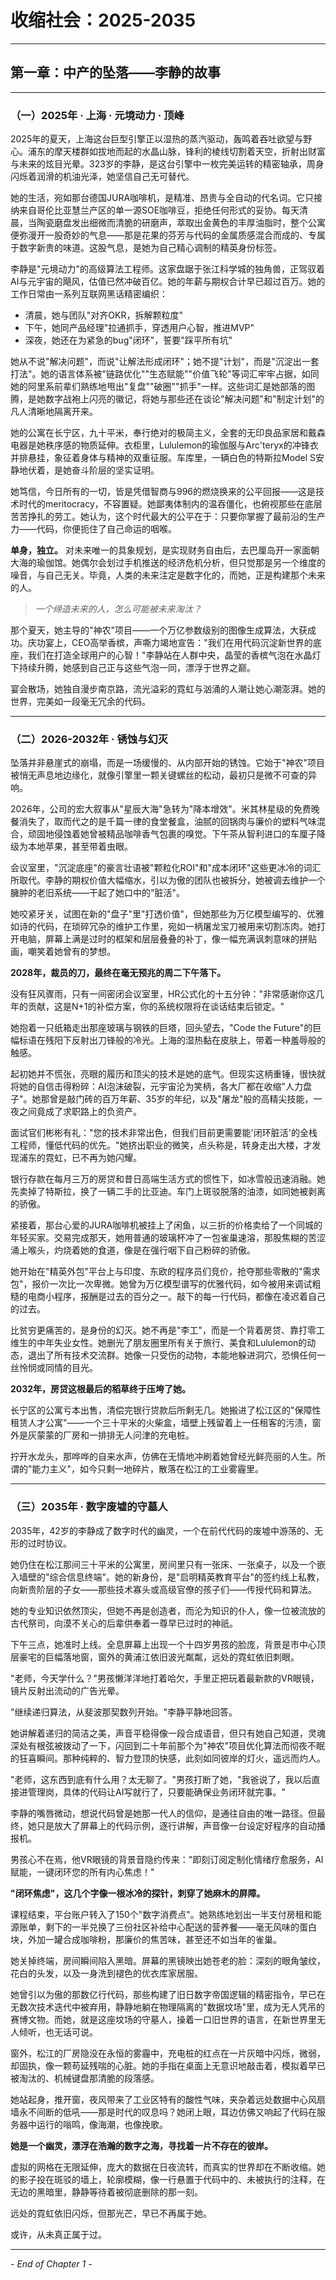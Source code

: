 # 收缩社会：2025-2035

---

## 第一章：中产的坠落——李静的故事

---

### （一）2025年 · 上海 · 元境动力 · 顶峰

2025年的夏天，上海这台巨型引擎正以湿热的蒸汽驱动，轰鸣着吞吐欲望与野心。浦东的摩天楼群如拔地而起的水晶山脉，锋利的棱线切割着天空，折射出财富与未来的炫目光晕。323岁的李静，是这台引擎中一枚完美运转的精密轴承，周身闪烁着润滑的机油光泽，她坚信自己无可替代。

她的生活，宛如那台德国JURA咖啡机，是精准、昂贵与全自动的代名词。它只接纳来自哥伦比亚慧兰产区的单一源SOE咖啡豆，拒绝任何形式的妥协。每天清晨，当陶瓷磨盘发出细微而清脆的研磨声，萃取出金黄色的丰厚油脂时，整个公寓便弥漫开一股奇妙的气息——那是花果的芬芳与代码的金属质感混合而成的、专属于数字新贵的味道。这股气息，是她为自己精心调制的精英身份标签。

李静是"元境动力"的高级算法工程师。这家盘踞于张江科学城的独角兽，正驾驭着AI与元宇宙的飓风，估值已然冲破百亿。她的年薪与期权合计早已超过百万。她的工作日常由一系列互联网黑话精密编织：

- 清晨，她与团队"对齐OKR，拆解颗粒度"
- 下午，她同产品经理"拉通抓手，穿透用户心智，推进MVP"
- 深夜，她还在为紧急的bug"闭环"，誓要"踩平所有坑"

她从不说"解决问题"，而说"让解法形成闭环"；她不提"计划"，而是"沉淀出一套打法"。她的语言体系被"链路优化""生态赋能""价值飞轮"等词汇牢牢占据，如同她的阿里系前辈们熟练地甩出"复盘""破圈""抓手"一样。这些词汇是她部落的图腾，是她数字战袍上闪亮的徽记，将她与那些还在谈论"解决问题"和"制定计划"的凡人清晰地隔离开来。

她的公寓在长宁区，九十平米，奉行绝对的极简主义，全套的无印良品家居和戴森电器是她秩序感的物质延伸。衣柜里，Lululemon的瑜伽服与Arc'teryx的冲锋衣并排悬挂，象征着身体与精神的双重征服。车库里，一辆白色的特斯拉Model S安静地伏着，是她奋斗阶层的坚实证明。

她笃信，今日所有的一切，皆是凭借智商与996的燃烧换来的公平回报——这是技术时代的meritocracy，不容置疑。她鄙夷体制内的温吞僵化，也俯视那些在底层苦苦挣扎的劳工。她认为，这个时代最大的公平在于：只要你掌握了最前沿的生产力——代码，你便扼住了自己命运的咽喉。

**单身，独立。** 对未来唯一的具象规划，是实现财务自由后，去巴厘岛开一家面朝大海的瑜伽馆。她偶尔会划过手机推送的经济危机分析，但只觉那是另一个维度的噪音，与自己无关。毕竟，人类的未来注定是数字化的，而她，正是构建那个未来的人。

> *一个缔造未来的人，怎么可能被未来淘汰？*

那个夏天，她主导的"神农"项目——一个万亿参数级别的图像生成算法，大获成功。庆功宴上，CEO高举香槟，声嘶力竭地宣告："我们在用代码沉淀新世界的底座，我们在打造全球用户的心智！"李静站在人群中央，晶莹的香槟气泡在水晶灯下持续升腾，她感到自己正与这些气泡一同，漂浮于世界之巅。

宴会散场，她独自漫步南京路，流光溢彩的霓虹与汹涌的人潮让她心潮澎湃。她的世界，完美如一段毫无冗余的代码。

---

### （二）2026-2032年 · 锈蚀与幻灭

坠落并非悬崖式的崩塌，而是一场缓慢的、从内部开始的锈蚀。它始于"神农"项目被悄无声息地边缘化，就像引擎里一颗关键螺丝的松动，最初只是微不可查的异响。

2026年，公司的宏大叙事从"星辰大海"急转为"降本增效"。米其林星级的免费晚餐消失了，取而代之的是千篇一律的食堂餐盒，油腻的回锅肉与廉价的塑料气味混合，顽固地侵蚀着她曾被精品咖啡香气包裹的嗅觉。下午茶从智利进口的车厘子降级为本地苹果，甚至带着虫眼。

会议室里，"沉淀底座"的豪言壮语被"颗粒化ROI"和"成本闭环"这些更冰冷的词汇所取代。李静的期权价值大幅缩水，引以为傲的团队也被拆分，她被调去维护一个臃肿的老旧系统——干起了她口中的"脏活"。

她咬紧牙关，试图在新的"盘子"里"打透价值"，但她那些为万亿模型编写的、优雅如诗的代码，在琐碎冗杂的维护工作里，宛如一柄屠龙宝刀被用来切割冻肉。她打开电脑，屏幕上满是过时的框架和层层叠叠的补丁，像一幅充满讽刺意味的拼贴画，嘲笑着她曾有的梦想。

**2028年，裁员的刀，最终在毫无预兆的周二下午落下。**

没有狂风骤雨，只有一间密闭会议室里，HR公式化的十五分钟："非常感谢你这几年的贡献，这是N+1的补偿方案，你的系统权限将在谈话结束后锁定。"

她抱着一只纸箱走出那座玻璃与钢铁的巨塔，回头望去，"Code the Future"的巨幅标语在残阳下反射出刀锋般的冷光。上海的湿热黏在皮肤上，带着一种羞辱般的触感。

起初她并不慌张，亮眼的履历和顶尖的技术是她的底气。但现实这柄重锤，很快就将她的自信击得粉碎：AI泡沫破裂，元宇宙沦为笑柄，各大厂都在收缩"人力盘子"。她那曾是敲门砖的百万年薪、35岁的年纪，以及"屠龙"般的高精尖技能，一夜之间竟成了求职路上的负资产。

面试官们彬彬有礼："您的技术非常出色，但我们目前更需要能'闭环脏活'的全栈工程师，懂低代码的优先。"她挤出职业的微笑，点头称是，转身走出大楼，才发现浦东的霓虹，已不再为她闪耀。

银行存款在每月三万的房贷和昔日高端生活方式的惯性下，如冰雪般迅速消融。她先卖掉了特斯拉，换了一辆二手的比亚迪。车门上斑驳脱落的油漆，如同她被剥离的骄傲。

紧接着，那台心爱的JURA咖啡机被挂上了闲鱼，以三折的价格卖给了一个同城的年轻买家。交易完成那天，她用普通的玻璃杯冲了一包雀巢速溶，那股焦糊的苦涩涌上喉头，灼烧着她的食道，像是在强行咽下自己粉碎的骄傲。

她开始在"精英外包"平台上与印度、东欧的程序员们竞价，抢夺那些零散的"需求包"，报价一次比一次卑微。她曾为万亿模型谱写的优雅代码，如今被用来调试粗糙的电商小程序，报酬是过去的百分之一。敲下的每一行代码，都像在凌迟着自己的过去。

比贫穷更痛苦的，是身份的幻灭。她不再是"李工"，而是一个背着房贷、靠打零工维生的中年失业女性。她删光了朋友圈里所有关于旅行、美食和Lululemon的动态，退出了所有技术交流群。她像一只受伤的动物，本能地躲进洞穴，恐惧任何一丝怜悯或同情的目光。

**2032年，房贷这根最后的稻草终于压垮了她。**

长宁区的公寓亏本出售，清偿完银行贷款后所剩无几。她搬进了松江区的"保障性租赁人才公寓"——一个三十平米的火柴盒，墙壁上残留着上一任租客的污渍，窗外是灰蒙蒙的厂房和一排排无人问津的充电桩。

拧开水龙头，那哗哗的自来水声，仿佛在无情地冲刷着她曾经光鲜亮丽的人生。所谓的"能力主义"，如今只剩一地碎片，散落在松江的工业雾霾里。

---

### （三）2035年 · 数字废墟的守墓人

2035年，42岁的李静成了数字时代的幽灵，一个在前代代码的废墟中游荡的、无形的过时协议。

她仍住在松江那间三十平米的公寓里，房间里只有一张床、一张桌子，以及一个嵌入墙壁的"综合信息终端"。她的新身份，是"启明精英教育平台"的签约线上私教，向新贵阶层的子女——那些技术寡头或高级官僚的孩子们——传授代码和算法。

她的专业知识依然顶尖，但她不再是创造者，而沦为知识的仆人，像一位被流放的古代祭司，向漠不关心的后辈供奉着一尊早已过时的神祇。

下午三点，她准时上线。全息屏幕上出现一个十四岁男孩的脸庞，背景是市中心顶层豪宅的巨幅落地窗，窗外的黄浦江依旧波光粼粼，远处的霓虹依旧刺眼。

"老师，今天学什么？"男孩懒洋洋地打着哈欠，手里正把玩着最新款的VR眼镜，镜片反射出流动的广告光晕。

"继续递归算法，从斐波那契数列开始。"李静平静地回答。

她讲解着递归的简洁之美，声音平稳得像一段合成语音，但只有她自己知道，灵魂深处有根弦被拨动了一下，闪回到二十年前那个为"神农"项目优化算法而彻夜不眠的狂喜瞬间。那种纯粹的、智力登顶的快感，此刻如同彼岸的灯火，遥远而灼人。

"老师，这东西到底有什么用？太无聊了。"男孩打断了她，"我爸说了，我以后直接进管理岗，具体的代码让AI写就行了，只要能确保业务闭环就完事。"

李静的嘴唇微动，想说代码曾是她那一代人的信仰，是通往自由的唯一路径。但最终，她只是放大了屏幕上的代码示例，逐行讲解，声音像一台设定好程序的自动播报机。

男孩心不在焉，他VR眼镜的背景音隐约传来："即刻订阅定制化情绪疗愈服务，AI赋能，一键闭环您的所有内心焦虑！"

**"闭环焦虑"，这几个字像一根冰冷的探针，刺穿了她麻木的屏障。**

课程结束，平台账户转入了150个"数字消费点"。她熟练地划出一半支付房租和能源账单，剩下的一半兑换了三份社区补给中心配送的营养餐——毫无风味的蛋白块，外加一罐合成咖啡粉，那廉价的焦苦味，甚至还不如当年的雀巢。

她关掉终端，房间瞬间陷入黑暗。屏幕的黑镜映出她苍老的脸：深刻的眼角皱纹，花白的头发，以及一身洗到褪色的优衣库家居服。

她曾引以为傲的那数亿行代码，那些构建了旧日数字帝国逻辑的精密指令，早已在无数次技术迭代中被弃用，静静地躺在物理隔离的"数据坟场"里，成为无人凭吊的赛博文物。而她，就是这座坟场的守墓人，操着一口旧世界的语言，在新世界里无人倾听，也无话可说。

窗外，松江的厂房隐没在永恒的雾霾中，充电桩的红点在一片灰暗中闪烁，微弱，却固执，像一颗苟延残喘的心脏。她的手指在桌面上无意识地敲击着，模拟着早已被淘汰的、机械键盘那清脆的段落感。

她站起身，推开窗，夜风带来了工业区特有的酸性气味，夹杂着远处数据中心风扇墙永不间断的低吼——那是时代的叹息吗？她闭上眼，耳边仿佛又响起了代码在服务器中运行的嗡鸣，像海潮，也像挽歌。

**她是一个幽灵，漂浮在浩瀚的数字之海，寻找着一片不存在的彼岸。**

虚拟的网格在无限延伸，庞大的数据在日夜流转，而真实的世界却在不断收缩。她的影子投在斑驳的墙上，轮廓模糊，像一行悬置于代码中的、未被执行的注释，在无边的黑暗里，静静等待着被彻底删除的那一刻。

远处的霓虹依旧闪烁，但那光芒，早已不再属于她。

或许，从未真正属于过。

---

*- End of Chapter 1 -*

